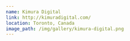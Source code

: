 ```yaml
---
name: Kimura Digital
link: http://kimuradigital.com/
location: Toronto, Canada
image_path: /img/gallery/kimura-digital.png
---
```

